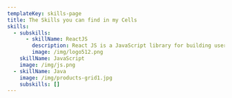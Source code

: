 ```yaml
---
templateKey: skills-page
title: The Skills you can find in my Cells
skills:
  - subskills:
      - skillName: ReactJS
        description: React JS is a JavaScript library for building user interfaces.
        image: /img/logo512.png
    skillName: JavaScript
    image: /img/js.png
  - skillName: Java
    image: /img/products-grid1.jpg
    subskills: []
---
```

